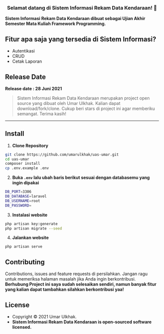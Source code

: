 <h3 align="center">Selamat datang di Sistem Informasi Rekam Data Kendaraan! 👋</h3>

**Sistem Informasi Rekam Data Kendaraan dibuat sebagai Ujian Akhir Semester Mata Kuliah Framework Programming.**

## Fitur apa saja yang tersedia di Sistem Informasi?

-   Autentikasi
-   CRUD
-   Cetak Laporan

## Release Date

**Release date : 28 Juni 2021**

> Sistem Informasi Rekam Data Kendaraan merupakan project open source yang dibuat oleh Umar Ulkhak. Kalian dapat download/fork/clone. Cukup beri stars di project ini agar memberiku semangat. Terima kasih!

---

## Install

1. **Clone Repository**

```bash
git clone https://github.com/umarulkhak/uas-umar.git
cd uas-umar
composer install
cp .env.example .env
```

2. **Buka `.env` lalu ubah baris berikut sesuai dengan databasemu yang ingin dipakai**

```bash
DB_PORT=3306
DB_DATABASE=laravel
DB_USERNAME=root
DB_PASSWORD=
```

3. **Instalasi website**

```bash
php artisan key:generate
php artisan migrate --seed
```

4. **Jalankan website**

```bash
php artisan serve
```

## Contributing

Contributions, issues and feature requests di persilahkan.
Jangan ragu untuk memeriksa halaman masalah jika Anda ingin berkontribusi. **Berhubung Project ini saya sudah selesaikan sendiri, namun banyak fitur yang kalian dapat tambahkan silahkan berkontribusi yaa!**

## License

-   Copyright © 2021 Umar Ulkhak.
-   **Sistem Informasi Rekam Data Kendaraan is open-sourced software licensed.**
